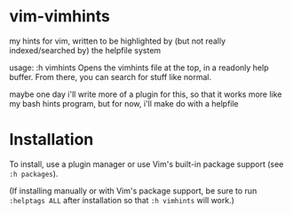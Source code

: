 # vim-vimhints

my hints for vim, written to be highlighted by (but not really indexed/searched by) the helpfile system

usage:
  :h vimhints       Opens the vimhints file at the top, in a readonly help buffer.
                    From there, you can search for stuff like normal.

maybe one day i'll write more of a plugin for this, so that it works more like my bash hints program, but for now, i'll make do with a helpfile

# Installation

To install, use a plugin manager or use Vim's built-in package support (see `:h packages`).

(If installing manually or with Vim's package support, be sure to run `:helptags ALL` after installation so that `:h vimhints` will work.)

